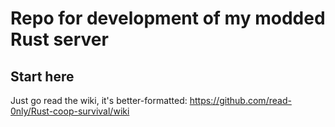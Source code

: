 # Repo for development of my modded Rust server

## Start here
Just go read the wiki, it's better-formatted: https://github.com/read-0nly/Rust-coop-survival/wiki
